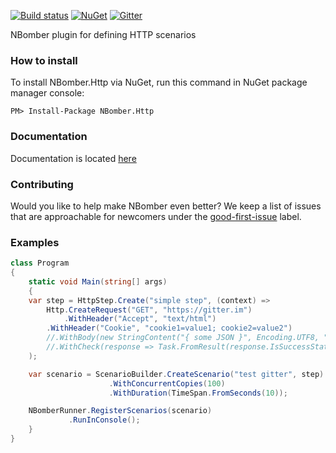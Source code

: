 [![Build status](https://ci.appveyor.com/api/projects/status/639k1l877whni54c?svg=true)](https://ci.appveyor.com/project/PragmaticFlowOrg/nbomber-http)
[![NuGet](https://img.shields.io/nuget/v/nbomber.http.svg)](https://www.nuget.org/packages/nbomber.http/)
[![Gitter](https://badges.gitter.im/nbomber/community.svg)](https://gitter.im/nbomber/community?utm_source=badge&utm_medium=badge&utm_campaign=pr-badge)

NBomber plugin for defining HTTP scenarios

### How to install
To install NBomber.Http via NuGet, run this command in NuGet package manager console:
```code
PM> Install-Package NBomber.Http
```

### Documentation
Documentation is located [here](https://nbomber.com)

### Contributing
Would you like to help make NBomber even better? We keep a list of issues that are approachable for newcomers under the [good-first-issue](https://github.com/PragmaticFlow/NBomber.Http/issues?q=is%3Aopen+is%3Aissue+label%3A%22good+first+issue%22) label.

### Examples
```csharp
class Program
{
    static void Main(string[] args)
    {
	var step = HttpStep.Create("simple step", (context) =>
	    Http.CreateRequest("GET", "https://gitter.im")
	        .WithHeader("Accept", "text/html")
		.WithHeader("Cookie", "cookie1=value1; cookie2=value2")
		//.WithBody(new StringContent("{ some JSON }", Encoding.UTF8, "application/json"))
		//.WithCheck(response => Task.FromResult(response.IsSuccessStatusCode))
	);

	var scenario = ScenarioBuilder.CreateScenario("test gitter", step)
				      .WithConcurrentCopies(100)
				      .WithDuration(TimeSpan.FromSeconds(10));

	NBomberRunner.RegisterScenarios(scenario)
		     .RunInConsole();
    }
}
```
